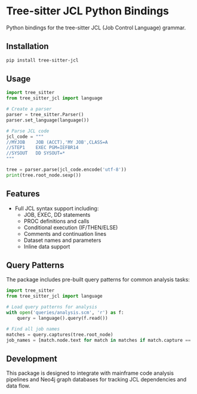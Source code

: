 # Tree-sitter JCL Python Bindings

Python bindings for the tree-sitter JCL (Job Control Language) grammar.

## Installation

```bash
pip install tree-sitter-jcl
```

## Usage

```python
import tree_sitter
from tree_sitter_jcl import language

# Create a parser
parser = tree_sitter.Parser()
parser.set_language(language())

# Parse JCL code
jcl_code = """
//MYJOB    JOB (ACCT),'MY JOB',CLASS=A
//STEP1    EXEC PGM=IEFBR14
//SYSOUT   DD SYSOUT=*
"""

tree = parser.parse(jcl_code.encode('utf-8'))
print(tree.root_node.sexp())
```

## Features

- Full JCL syntax support including:
  - JOB, EXEC, DD statements
  - PROC definitions and calls
  - Conditional execution (IF/THEN/ELSE)
  - Comments and continuation lines
  - Dataset names and parameters
  - Inline data support

## Query Patterns

The package includes pre-built query patterns for common analysis tasks:

```python
import tree_sitter
from tree_sitter_jcl import language

# Load query patterns for analysis
with open('queries/analysis.scm', 'r') as f:
    query = language().query(f.read())

# Find all job names
matches = query.captures(tree.root_node)
job_names = [match.node.text for match in matches if match.capture == 'job.name']
```

## Development

This package is designed to integrate with mainframe code analysis pipelines and Neo4j graph databases for tracking JCL dependencies and data flow.